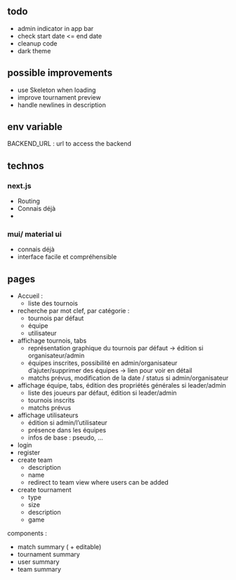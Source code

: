 ## todo
- admin indicator in app bar
- check start date <= end date
- cleanup code
- dark theme


## possible improvements 
- use Skeleton when loading
- improve tournament preview
- handle newlines in description




## env variable

BACKEND_URL : url to access the backend

## technos


### next.js
- Routing 
- Connais déjà
- 
### mui/ material ui 
- connais déjà 
- interface facile et compréhensible

## pages
- Accueil : 
  - liste des tournois
- recherche par mot clef, par catégorie : 
  - tournois par défaut
  - équipe
  - utilisateur
- affichage tournois, tabs
  - représentation graphique du tournois par défaut -> édition si organisateur/admin
  - équipes inscrites, possibilité en admin/organisateur d’ajuter/supprimer des équipes -> lien pour voir en détail
  - matchs prévus, modification de la date / status si admin/organisateur
- affichage équipe, tabs, édition des propriétés générales si leader/admin
  - liste des joueurs par défaut, édition si leader/admin
  - tournois inscrits
  - matchs prévus
- affichage utilisateurs
  - édition si admin/l’utilisateur 
  - présence dans les équipes
  - infos de base : pseudo, ...
- login
- register
- create team
  - description
  - name
  - redirect to team view where users can be added
- create tournament
  - type
  - size
  - description
  - game


components : 
- match summary ( + editable)
- tournament summary 
- user summary
- team summary
